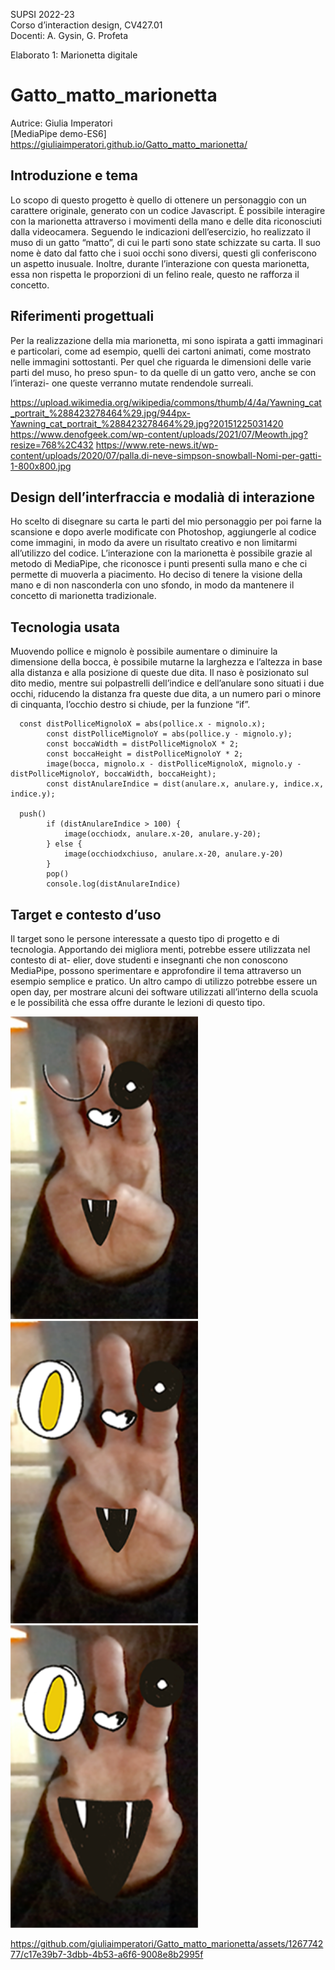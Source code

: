 SUPSI 2022-23  
Corso d’interaction design, CV427.01  
Docenti: A. Gysin, G. Profeta  

Elaborato 1: Marionetta digitale  

# Gatto_matto_marionetta
Autrice: Giulia Imperatori  
[MediaPipe demo-ES6] https://giuliaimperatori.github.io/Gatto_matto_marionetta/


## Introduzione e tema
Lo scopo di questo progetto è quello di ottenere un personaggio con un carattere originale, generato con un codice Javascript. È possibile interagire con la marionetta attraverso i movimenti della mano e delle dita riconosciuti dalla videocamera.
Seguendo le indicazioni dell’esercizio, ho realizzato il muso di un gatto “matto”, di cui le parti sono state schizzate su carta. Il suo nome è dato dal fatto che i suoi occhi sono diversi, questi gli conferiscono un aspetto inusuale. Inoltre, durante l’interazione con questa marionetta, essa non rispetta le proporzioni di un felino reale, questo ne rafforza il concetto.


## Riferimenti progettuali
Per la realizzazione della mia marionetta, mi sono ispirata a gatti immaginari e particolari, come ad esempio, quelli dei cartoni animati, come mostrato nelle immagini sottostanti. Per quel che riguarda le dimensioni delle varie parti del muso, ho preso spun- to da quelle di un gatto vero, anche se con l’interazi- one queste verranno mutate rendendole surreali.


https://upload.wikimedia.org/wikipedia/commons/thumb/4/4a/Yawning_cat_portrait_%288423278464%29.jpg/944px-Yawning_cat_portrait_%288423278464%29.jpg?20151225031420
https://www.denofgeek.com/wp-content/uploads/2021/07/Meowth.jpg?resize=768%2C432
https://www.rete-news.it/wp-content/uploads/2020/07/palla.di-neve-simpson-snowball-Nomi-per-gatti-1-800x800.jpg


## Design dell’interfraccia e modalià di interazione
Ho scelto di disegnare su carta le parti del mio personaggio per poi farne la scansione e dopo averle modificate con Photoshop, aggiungerle al codice come immagini, in modo da avere un risultato creativo e non limitarmi all’utilizzo del codice.
L’interazione con la marionetta è possibile grazie al metodo di MediaPipe, che riconosce i punti presenti sulla mano e che ci permette di muoverla a piacimento. Ho deciso di tenere la visione della mano e di non nasconderla con uno sfondo, in modo da mantenere il concetto di marionetta tradizionale. 



## Tecnologia usata
Muovendo pollice e mignolo è possibile aumentare
o diminuire la dimensione della bocca, è possibile mutarne la larghezza e l’altezza in base alla distanza e alla posizione di queste due dita. Il naso è posizionato sul dito medio, mentre sui polpastrelli dell’indice e dell’anulare sono situati i due occhi, riducendo la distanza fra queste due dita, a un numero pari o minore di cinquanta, l’occhio destro si chiude, per la funzione “if”.

      const distPolliceMignoloX = abs(pollice.x - mignolo.x);
			const distPolliceMignoloY = abs(pollice.y - mignolo.y);
			const boccaWidth = distPolliceMignoloX * 2;
			const boccaHeight = distPolliceMignoloY * 2;
			image(bocca, mignolo.x - distPolliceMignoloX, mignolo.y - distPolliceMignoloY, boccaWidth, boccaHeight);
			const distAnulareIndice = dist(anulare.x, anulare.y, indice.x, indice.y);
      
      push()
			if (distAnulareIndice > 100) {
				image(occhiodx, anulare.x-20, anulare.y-20);
			} else {
				image(occhiodxchiuso, anulare.x-20, anulare.y-20)
			}
			pop()
			console.log(distAnulareIndice)


## Target e contesto d’uso
Il target sono le persone interessate a questo tipo di progetto e di tecnologia. Apportando dei migliora menti, potrebbe essere utilizzata nel contesto di at- elier, dove studenti e insegnanti che non conoscono MediaPipe, possono sperimentare e approfondire il tema attraverso un esempio semplice e pratico. Un altro campo di utilizzo potrebbe essere un open day, per mostrare alcuni dei software utilizzati all’interno della scuola e le possibilità che essa offre durante le lezioni di questo tipo.

[<img src="immagini-video/immagine_01.png" width="300" alt="immagine_01">]()
[<img src="immagini-video/immagine_02.png" width="300" alt="immagine_02">]()
[<img src="immagini-video/immagine_03.png" width="300" alt="immagine_03">]()


https://github.com/giuliaimperatori/Gatto_matto_marionetta/assets/126774277/c17e39b7-3dbb-4b53-a6f6-9008e8b2995f

